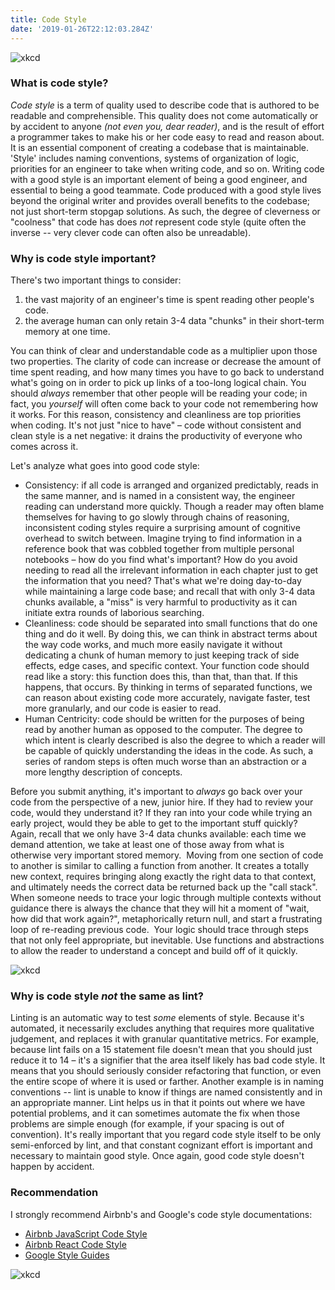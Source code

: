 ```yaml
---
title: Code Style
date: '2019-01-26T22:12:03.284Z'
---
```


![xkcd](https://imgs.xkcd.com/comics/code_quality_2x.png "via xkcd")


### What is code style?
_Code style_ is a term of quality used to describe code that is authored to be readable and comprehensible. This quality does not come automatically or by accident to anyone _(not even you, dear reader)_, and is the result of effort a programmer takes to make his or her code easy to read and reason about. It is an essential component of creating a codebase that is maintainable. 'Style' includes naming conventions, systems of organization of logic, priorities for an engineer to take when writing code, and so on. Writing code with a good style is an important element of being a good engineer, and essential to being a good teammate. Code produced with a good style lives beyond the original writer and provides overall benefits to the codebase; not just short-term stopgap solutions. As such, the degree of cleverness or "coolness" that code has does _not_ represent code style (quite often the inverse -- very clever code can often also be unreadable).


### Why is code style important?

There's two important things to consider:

1. the vast majority of an engineer's time is spent reading other people's code.
2. the average human can only retain 3-4 data "chunks" in their short-term memory at one time.

You can think of clear and understandable code as a multiplier upon those two properties. The clarity of code can increase or decrease the amount of time spent reading, and how many times you have to go back to understand what's going on in order to pick up links of a too-long logical chain. You should _always_ remember that other people will be reading your code; in fact, you _yourself_ will often come back to your code not remembering how it works. For this reason, consistency and cleanliness are top priorities when coding. It's not just "nice to have" – code without consistent and clean style is a net negative: it drains the productivity of everyone who comes across it.

Let's analyze what goes into good code style:
- Consistency: if all code is arranged and organized predictably, reads in the same manner, and is named in a consistent way, the engineer reading can understand more quickly. Though a reader may often blame themselves for having to go slowly through chains of reasoning, inconsistent coding styles require a surprising amount of cognitive overhead to switch between. Imagine trying to find information in a reference book that was cobbled together from multiple personal notebooks – how do you find what's important? How do you avoid needing to read all the irrelevant information in each chapter just to get the information that you need? That's what we're doing day-to-day while maintaining a large code base; and recall that with only 3-4 data chunks available, a "miss" is very harmful to productivity as it can initiate extra rounds of laborious searching.
- Cleanliness: code should be separated into small functions that do one thing and do it well. By doing this, we can think in abstract terms about the way code works, and much more easily navigate it without dedicating a chunk of human memory to just keeping track of side effects, edge cases, and specific context. Your function code should read like a story: this function does this, than that, than that. If this happens, that occurs. By thinking in terms of separated functions, we can reason about existing code more accurately, navigate faster, test more granularly, and our code is easier to read.
- Human Centricity: code should be written for the purposes of being read by another human as opposed to the computer. The degree to which intent is clearly described is also the degree to which a reader will be capable of quickly understanding the ideas in the code. As such, a series of random steps is often much worse than an abstraction or a more lengthy description of concepts.

Before you submit anything, it's important to _always_ go back over your code from the perspective of a new, junior hire. If they had to review your code, would they understand it? If they ran into your code while trying an early project, would they be able to get to the important stuff quickly? Again, recall that we only have 3-4 data chunks available: each time we demand attention, we take at least one of those away from what is otherwise very important stored memory.  Moving from one section of code to another is similar to calling a function from another. It creates a totally new context, requires bringing along exactly the right data to that context, and ultimately needs the correct data be returned back up the "call stack".  When someone needs to trace your logic through multiple contexts without guidance there is always the chance that they will hit a moment of "wait, how did that work again?", metaphorically return null, and start a frustrating loop of re-reading previous code.  Your logic should trace through steps that not only feel appropriate, but inevitable. Use functions and abstractions to allow the reader to understand a concept and build off of it quickly.

![xkcd](https://imgs.xkcd.com/comics/code_quality_3_2x.png "via xkcd")

### Why is code style _not_ the same as lint?
Linting is an automatic way to test _some_ elements of style. Because it's automated, it necessarily excludes anything that requires more qualitative judgement, and replaces it with granular quantitative metrics. For example, because lint fails on a 15 statement file doesn't mean that you should just reduce it to 14 – it's a signifier that the area itself likely has bad code style. It means that you should seriously consider refactoring that function, or even the entire scope of where it is used or farther. Another example is in naming conventions -- lint is unable to know if things are named consistently and in an appropriate manner. Lint helps us in that it points out where we have potential problems, and it can sometimes automate the fix when those problems are simple enough (for example, if your spacing is out of convention). It's really important that you regard code style itself to be only semi-enforced by lint, and that constant cognizant effort is important and necessary to maintain good style. Once again, good code style doesn't happen by accident.


### Recommendation
I strongly recommend Airbnb's and Google's code style documentations:
 * [Airbnb JavaScript Code Style](https://github.com/airbnb/javascript)
 * [Airbnb React Code Style](https://github.com/airbnb/javascript/tree/master/react)
 * [Google Style Guides](https://github.com/google/styleguide)



![xkcd](https://imgs.xkcd.com/comics/code_quality_2_2x.png "via xkcd")